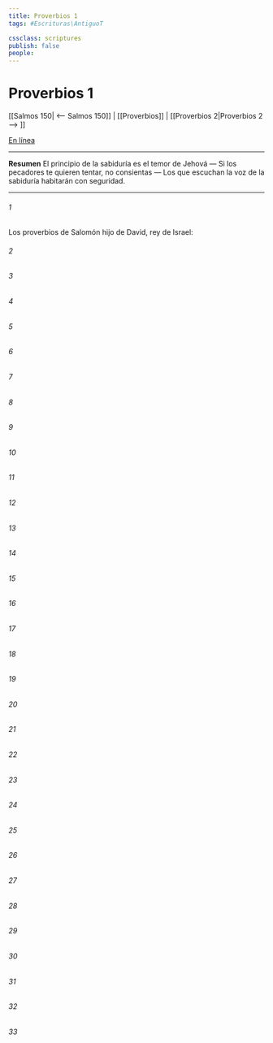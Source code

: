 ```yaml
---
title: Proverbios 1
tags: #Escrituras\AntiguoT

cssclass: scriptures
publish: false
people:
---
```


# Proverbios 1
[[Salmos 150| <-- Salmos 150]] | [[Proverbios]] | [[Proverbios 2|Proverbios 2 --> ]]

[En línea](https://churchofjesuschrist.org/study/scriptures/ot/prov/1?lang=spa)

---
__Resumen__
El principio de la sabiduría es el temor de Jehová — Si los pecadores te quieren tentar, no consientas — Los que escuchan la voz de la sabiduría habitarán con seguridad.

---
###### 1 
Los proverbios de Salomón hijo de David, rey de Israel:

###### 2 


###### 3 


###### 4 


###### 5 


###### 6 


###### 7 


###### 8 


###### 9 


###### 10 


###### 11 


###### 12 


###### 13 


###### 14 


###### 15 


###### 16 


###### 17 


###### 18 


###### 19 


###### 20 


###### 21 


###### 22 


###### 23 


###### 24 


###### 25 


###### 26 


###### 27 


###### 28 


###### 29 


###### 30 


###### 31 


###### 32 


###### 33 


